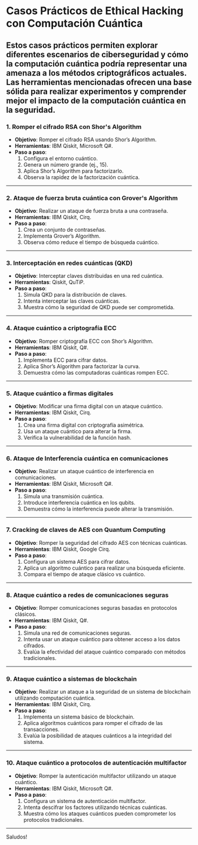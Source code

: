 # **Casos Prácticos de Ethical Hacking con Computación Cuántica**


Estos casos prácticos permiten explorar diferentes escenarios de ciberseguridad y cómo la computación cuántica podría representar una amenaza a los métodos criptográficos actuales. Las herramientas mencionadas ofrecen una base sólida para realizar experimentos y comprender mejor el impacto de la computación cuántica en la seguridad.
---

### **1. Romper el cifrado RSA con Shor's Algorithm**

- **Objetivo**: Romper el cifrado RSA usando Shor’s Algorithm.
- **Herramientas**: IBM Qiskit, Microsoft Q#.
- **Paso a paso**:
  1. Configura el entorno cuántico.
  2. Genera un número grande (ej., 15).
  3. Aplica Shor’s Algorithm para factorizarlo.
  4. Observa la rapidez de la factorización cuántica.

---

### **2. Ataque de fuerza bruta cuántica con Grover's Algorithm**

- **Objetivo**: Realizar un ataque de fuerza bruta a una contraseña.
- **Herramientas**: IBM Qiskit, Cirq.
- **Paso a paso**: 
  1. Crea un conjunto de contraseñas.
  2. Implementa Grover’s Algorithm.
  3. Observa cómo reduce el tiempo de búsqueda cuántico.

---

### **3. Interceptación en redes cuánticas (QKD)**

- **Objetivo**: Interceptar claves distribuidas en una red cuántica.
- **Herramientas**: Qiskit, QuTiP.
- **Paso a paso**:
  1. Simula QKD para la distribución de claves.
  2. Intenta interceptar las claves cuánticas.
  3. Muestra cómo la seguridad de QKD puede ser comprometida.

---

### **4. Ataque cuántico a criptografía ECC**

- **Objetivo**: Romper criptografía ECC con Shor’s Algorithm.
- **Herramientas**: IBM Qiskit, Q#.
- **Paso a paso**: 
  1. Implementa ECC para cifrar datos.
  2. Aplica Shor’s Algorithm para factorizar la curva.
  3. Demuestra cómo las computadoras cuánticas rompen ECC.

---

### **5. Ataque cuántico a firmas digitales**

- **Objetivo**: Modificar una firma digital con un ataque cuántico.
- **Herramientas**: IBM Qiskit, Cirq.
- **Paso a paso**: 
  1. Crea una firma digital con criptografía asimétrica.
  2. Usa un ataque cuántico para alterar la firma.
  3. Verifica la vulnerabilidad de la función hash.

---

### **6. Ataque de Interferencia cuántica en comunicaciones**

- **Objetivo**: Realizar un ataque cuántico de interferencia en comunicaciones.
- **Herramientas**: IBM Qiskit, Microsoft Q#.
- **Paso a paso**: 
  1. Simula una transmisión cuántica.
  2. Introduce interferencia cuántica en los qubits.
  3. Demuestra cómo la interferencia puede alterar la transmisión.

---

### **7. Cracking de claves de AES con Quantum Computing**

- **Objetivo**: Romper la seguridad del cifrado AES con técnicas cuánticas.
- **Herramientas**: IBM Qiskit, Google Cirq.
- **Paso a paso**:
  1. Configura un sistema AES para cifrar datos.
  2. Aplica un algoritmo cuántico para realizar una búsqueda eficiente.
  3. Compara el tiempo de ataque clásico vs cuántico.

---

### **8. Ataque cuántico a redes de comunicaciones seguras**

- **Objetivo**: Romper comunicaciones seguras basadas en protocolos clásicos.
- **Herramientas**: IBM Qiskit, Q#.
- **Paso a paso**: 
  1. Simula una red de comunicaciones seguras.
  2. Intenta usar un ataque cuántico para obtener acceso a los datos cifrados.
  3. Evalúa la efectividad del ataque cuántico comparado con métodos tradicionales.

---

### **9. Ataque cuántico a sistemas de blockchain**

- **Objetivo**: Realizar un ataque a la seguridad de un sistema de blockchain utilizando computación cuántica.
- **Herramientas**: IBM Qiskit, Cirq.
- **Paso a paso**: 
  1. Implementa un sistema básico de blockchain.
  2. Aplica algoritmos cuánticos para romper el cifrado de las transacciones.
  3. Evalúa la posibilidad de ataques cuánticos a la integridad del sistema.

---

### **10. Ataque cuántico a protocolos de autenticación multifactor**

- **Objetivo**: Romper la autenticación multifactor utilizando un ataque cuántico.
- **Herramientas**: IBM Qiskit, Microsoft Q#.
- **Paso a paso**:
  1. Configura un sistema de autenticación multifactor.
  2. Intenta descifrar los factores utilizando técnicas cuánticas.
  3. Muestra cómo los ataques cuánticos pueden comprometer los protocolos tradicionales.

--- 
Saludos!

